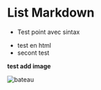 # List Markdown

- Test point avec sintax

<ul>
<li>test en html</li>
<li> secont 
test </li>
</ul>
<html>
<head>
<title> test title </title>
</head>
</html> 

**test add image**

![bateau](https://wettoncraft.com/sites/default/files/styles/project__1200x900_/public/2022-01/quel-bateau-a-moteur-pour-quel-programme-de-navigation.jpg?itok=0Zqit_LX)

